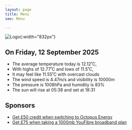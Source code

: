 ```yaml
---
layout: page
title: Menu
seo: Menu

---
```


![Logo](/images/logo.jpg){:width="832px"}

<!-- weather_marker starts -->
## On Friday, 12 September 2025

- The average temperature today is 12.12˚C,
- With highs of 12.77˚C and lows of 11.5˚C,
- It may feel like 11.55˚C with overcast clouds
- The wind speed is 4.47m/s and visibility is 10000m
- The pressure is 1008hPa and humidity is 83%
- The sun will rise at 05:38 and set at 18:31

<!-- weather_marker ends -->

## Sponsors

- [Get £50 credit when switching to Octopus Energy](https://bit.ly/3oD1nnS)
- [Get £75 when taking a 1000mb YouFibre broadband plan](https://aklam.io/91zWhU?)
